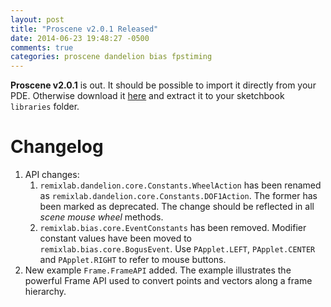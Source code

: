 ```yaml
---
layout: post
title: "Proscene v2.0.1 Released"
date: 2014-06-23 19:48:27 -0500
comments: true
categories: proscene dandelion bias fpstiming
---
```


**Proscene v2.0.1** is out. It should be possible to import it directly from your PDE. Otherwise download it [here](https://github.com/remixlab/proscene/releases/download/v-2.0.1/proscene-2.0.1.zip) 
and extract it to your sketchbook `libraries` folder.

# Changelog

1. API changes:
   1. `remixlab.dandelion.core.Constants.WheelAction` has been renamed as `remixlab.dandelion.core.Constants.DOF1Action`. The former has been marked as deprecated. The change should be reflected in all _scene mouse wheel_ methods.
   2. `remixlab.bias.core.EventConstants` has been removed. Modifier constant values have been moved to `remixlab.bias.core.BogusEvent`. Use `PApplet.LEFT`, `PApplet.CENTER` and `PApplet.RIGHT` to refer to mouse buttons.
2. New example `Frame.FrameAPI` added. The example illustrates the powerful Frame API used to convert points and vectors along a frame hierarchy.
